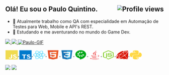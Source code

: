 ## Olá! Eu sou o Paulo Quintino.    <img align="right" src="https://gpvc.arturio.dev/PauloQuintino" alt="Profile views">

- 🔭 Atualmente trabalho como QA com especialidade em Automação de Testes para Web, Mobile e API's REST.
- 🌱 Estudando e me aventurando no mundo do Game Dev.

<!-- GITHUB STATS -->
 <div>
  <a href="https://github.com/pauloquintino">
  <img height="155em" src="https://github-readme-stats.vercel.app/api?username=pauloquintino&show_icons=true&theme=dark&include_all_commits=true"/>
  <img height="155em" src="https://github-readme-stats.vercel.app/api/top-langs/?username=pauloquintino&layout=compact&langs_count=7&theme=dark"/>
   <img height="155rem" alt="Paulo-GIF" src="https://media.giphy.com/media/LmNwrBhejkK9EFP504/giphy.gif">
</div>
<br>
<div style="display: inline_block">
  <img align="center" alt="Paulo-Js" height="30" width="40" src="https://raw.githubusercontent.com/devicons/devicon/master/icons/javascript/javascript-plain.svg">
  <img align="center" alt="Paulo-Ts" height="30" width="40" src="https://raw.githubusercontent.com/devicons/devicon/master/icons/typescript/typescript-plain.svg">
  <img align="center" alt="Paulo-React" height="30" width="40" src="https://raw.githubusercontent.com/devicons/devicon/master/icons/react/react-original.svg">
  <img align="center" alt="Paulo-HTML" height="30" width="40" src="https://raw.githubusercontent.com/devicons/devicon/master/icons/html5/html5-original.svg">
  <img align="center" alt="Paulo-CSS" height="30" width="40" src="https://raw.githubusercontent.com/devicons/devicon/master/icons/css3/css3-original.svg">
  <img align="center" alt="Paulo-Cucumber" height="30" width="40" src="https://raw.githubusercontent.com/devicons/devicon/master/icons/cucumber/cucumber-plain.svg">
  <img align="center" alt="Paulo-Java" height="30" width="40" src="https://raw.githubusercontent.com/devicons/devicon/master/icons/java/java-plain.svg">
  <img align="center" alt="Paulo-NodeJS" height="30" width="40" src="https://raw.githubusercontent.com/devicons/devicon/master/icons/nodejs/nodejs-plain.svg">
  <img align="center" alt="Paulo-Ruby" height="30" width="40" src="https://raw.githubusercontent.com/devicons/devicon/master/icons/ruby/ruby-plain.svg">
  <img align="center" alt="Paulo-Python" height="30" width="40" src="https://raw.githubusercontent.com/devicons/devicon/master/icons/python/python-plain.svg">
</div>
 <br>  
<div>
  <a href="https://br.linkedin.com/in/paulo-quintino-freitas-de-souza-b85b3212b" target="_blank"><img src="https://img.shields.io/badge/LinkedIn-0077B5?style=for-the-badge&logo=linkedin&logoColor=white" target="_blank"></a>
 <a href="https://pauloquintino-curriculo.netlify.app" target="_blank"><img src="https://img.shields.io/badge/Site-Currículo-0077B5?style=for-the-badge&color=red" target="_blank"></a>
 </div>
